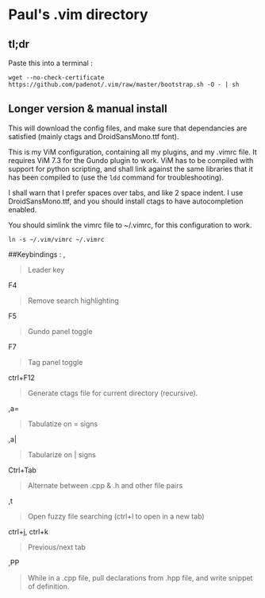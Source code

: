 # Paul's .vim directory

## tl;dr 
Paste this into a terminal :

``
wget --no-check-certificate https://github.com/padenot/.vim/raw/master/bootstrap.sh -O - | sh
``

## Longer version & manual install
This will download the config files, and make sure that dependancies are
satisfied (mainly ctags and DroidSansMono.ttf font).

This is my ViM configuration, containing all my plugins, and my .vimrc file.
It requires ViM 7.3 for the Gundo plugin to work. ViM has to be compiled with
support for python scripting, and shall link against the same libraries
that it has been compiled to (use the  ``ldd`` command for troubleshooting).

I shall warn that I prefer spaces over tabs, and like 2 space indent.
I use DroidSansMono.ttf, and you should install ctags to have autocompletion
enabled.

You should simlink the vimrc file to ~/.vimrc, for this configuration to work.

    ln -s ~/.vim/vimrc ~/.vimrc

##Keybindings :
,

> Leader key

F4

> Remove search highlighting

F5

> Gundo panel toggle

F7

> Tag panel toggle

ctrl+F12

> Generate ctags file for current directory (recursive).

,a=

> Tabulatize on = signs

,a|

> Tabularize on | signs

Ctrl+Tab

> Alternate between .cpp & .h and other file pairs

,t

> Open fuzzy file searching (ctrl+l to open in a new tab)

ctrl+j, ctrl+k

> Previous/next tab

,PP

> While in a .cpp file, pull declarations from .hpp file, and write snippet of definition.
